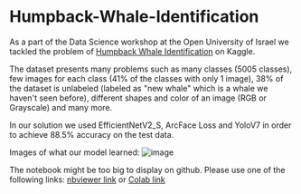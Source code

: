 # Humpback-Whale-Identification

As a part of the Data Science workshop at the Open University of Israel we tackled the problem of [Humpback Whale Identification](https://www.kaggle.com/competitions/humpback-whale-identification/overview) on Kaggle.

The dataset presents many problems such as many classes (5005 classes), few images for each class (41% of the classes with only 1 image), 38% of the dataset is unlabeled (labeled as "new whale" which is a whale we haven't seen before), different shapes and color of an image (RGB or Grayscale) and many more.

In our solution we used EfficientNetV2_S, ArcFace Loss and YoloV7 in order to achieve 88.5% accuracy on the test data.

Images of what our model learned:
![image](https://github.com/amita1996/Humpback-Whale-Identification/assets/64536392/3690687b-d9c5-443b-8104-6e220e99c891)

The notebook might be too big to display on github. Please use one of the following links: [nbviewer link](https://nbviewer.org/github/amita1996/Humpback-Whale-Identification/blob/main/Humpback%20Whale%20Identification.ipynb) or [Colab link](https://drive.google.com/file/d/1omW67y9B6v8CGpfdej1UWuucLL5IPkIZ/view?usp=sharing)
